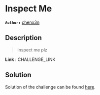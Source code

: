 # Inspect Me 

**`Author:`** [chenx3n](https://github.com/malikDaCoda)

## Description

> Inspect me plz  

**Link** : CHALLENGE_LINK

## Solution

Solution of the challenge can be found [here](solution/).
